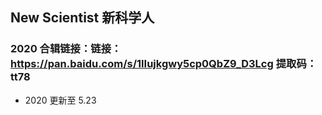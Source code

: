 ## New Scientist 新科学人

### 2020 合辑链接：链接：https://pan.baidu.com/s/1lIujkgwy5cp0QbZ9_D3Lcg 提取码：tt78

- 2020 更新至 5.23
